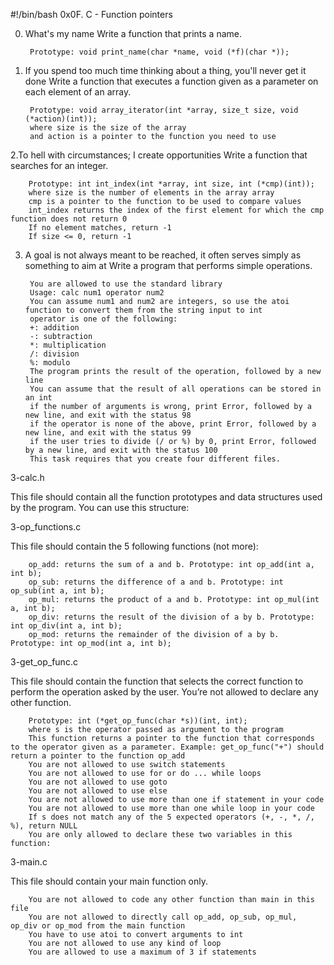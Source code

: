 #!/bin/bash
0x0F. C - Function pointers

0. What's my name
    Write a function that prints a name.

        Prototype: void print_name(char *name, void (*f)(char *));

1. If you spend too much time thinking about a thing, you'll never get it done
    Write a function that executes a function given as a parameter on each element of an array.

        Prototype: void array_iterator(int *array, size_t size, void (*action)(int));
        where size is the size of the array
        and action is a pointer to the function you need to use

2.To hell with circumstances; I create opportunities
    Write a function that searches for an integer.
    
        Prototype: int int_index(int *array, int size, int (*cmp)(int));
        where size is the number of elements in the array array
        cmp is a pointer to the function to be used to compare values
        int_index returns the index of the first element for which the cmp function does not return 0
        If no element matches, return -1
        If size <= 0, return -1

3. A goal is not always meant to be reached, it often serves simply as something to aim at
    Write a program that performs simple operations.

        You are allowed to use the standard library
        Usage: calc num1 operator num2
        You can assume num1 and num2 are integers, so use the atoi function to convert them from the string input to int
        operator is one of the following:
        +: addition
        -: subtraction
        *: multiplication
        /: division
        %: modulo
        The program prints the result of the operation, followed by a new line
        You can assume that the result of all operations can be stored in an int
        if the number of arguments is wrong, print Error, followed by a new line, and exit with the status 98
        if the operator is none of the above, print Error, followed by a new line, and exit with the status 99
        if the user tries to divide (/ or %) by 0, print Error, followed by a new line, and exit with the status 100
        This task requires that you create four different files.

3-calc.h

This file should contain all the function prototypes and data structures used by the program. You can use this structure:

3-op_functions.c

This file should contain the 5 following functions (not more):

        op_add: returns the sum of a and b. Prototype: int op_add(int a, int b);
        op_sub: returns the difference of a and b. Prototype: int op_sub(int a, int b);
        op_mul: returns the product of a and b. Prototype: int op_mul(int a, int b);
        op_div: returns the result of the division of a by b. Prototype: int op_div(int a, int b);
        op_mod: returns the remainder of the division of a by b. Prototype: int op_mod(int a, int b);

3-get_op_func.c

This file should contain the function that selects the correct function to perform the operation asked by the user. You’re not allowed to declare any other function.

        Prototype: int (*get_op_func(char *s))(int, int);
        where s is the operator passed as argument to the program
        This function returns a pointer to the function that corresponds to the operator given as a parameter. Example: get_op_func("+") should return a pointer to the function op_add
        You are not allowed to use switch statements
        You are not allowed to use for or do ... while loops
        You are not allowed to use goto
        You are not allowed to use else
        You are not allowed to use more than one if statement in your code
        You are not allowed to use more than one while loop in your code
        If s does not match any of the 5 expected operators (+, -, *, /, %), return NULL
        You are only allowed to declare these two variables in this function:

3-main.c

This file should contain your main function only.

        You are not allowed to code any other function than main in this file
        You are not allowed to directly call op_add, op_sub, op_mul, op_div or op_mod from the main function
        You have to use atoi to convert arguments to int
        You are not allowed to use any kind of loop
        You are allowed to use a maximum of 3 if statements
